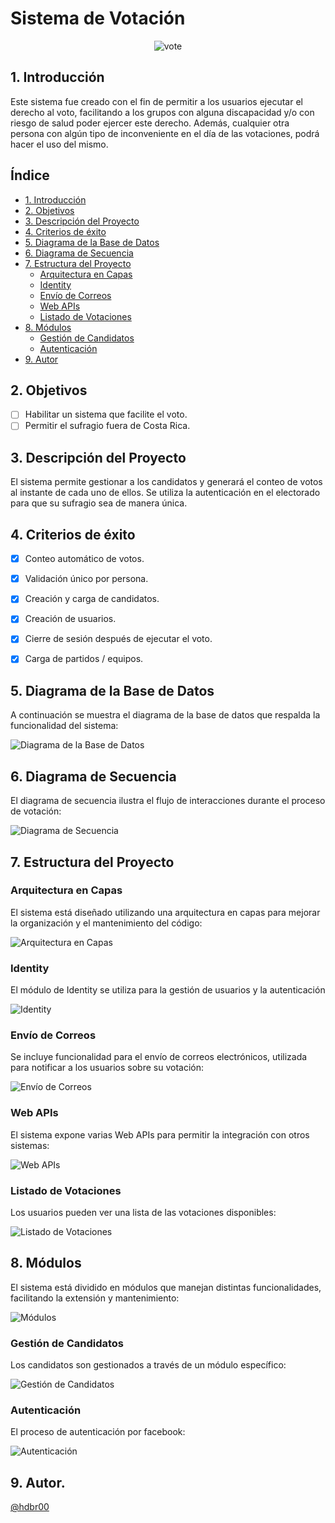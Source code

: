# Sistema de Votación

<p align="center">
  <img src="https://github.com/user-attachments/assets/32f22ebb-ec4d-4610-af9e-e1f2dc161bce" alt="vote" />
</p>

## 1. Introducción
<p>Este sistema fue creado con el fin de permitir a los usuarios ejecutar el derecho al voto, facilitando a los grupos con alguna discapacidad y/o con riesgo de salud poder
 ejercer este derecho. Además, cualquier otra persona con algún tipo de inconveniente en el día de las votaciones, podrá hacer el uso del mismo.
</p>


## Índice
* [1. Introducción](#1-introducción)
* [2. Objetivos](#2-objetivos)
* [3. Descripción del Proyecto](#3-descripción-del-proyecto)
* [4. Criterios de éxito](#4-criterios-de-éxito)
* [5. Diagrama de la Base de Datos](#5-diagrama-de-la-base-de-datos)
* [6. Diagrama de Secuencia](#6-diagrama-de-secuencia)
* [7. Estructura del Proyecto](#7-estructura-del-proyecto)
  * [Arquitectura en Capas](#arquitectura-en-capas)
  * [Identity](#identity)
  * [Envío de Correos](#envío-de-correos)
  * [Web APIs](#web-apis)
  * [Listado de Votaciones](#listado-de-votaciones)
* [8. Módulos](#8-módulos)
  * [Gestión de Candidatos](#gestión-de-candidatos)
  * [Autenticación](#autenticación)
* [9. Autor](#9-autor) 



## 2. Objetivos

  - [ ] Habilitar un sistema que facilite el voto.
  - [ ] Permitir el sufragio fuera de Costa Rica.

## 3. Descripción del Proyecto
<p>
  El sistema permite gestionar a los candidatos y generará el conteo de votos al instante de cada uno de ellos. Se utiliza la autenticación en el electorado para que su sufragio sea de manera única. 
</p>


## 4. Criterios de éxito

- [x] Conteo automático de votos.
- [x] Validación único por persona. 
- [x] Creación y carga de candidatos. 
- [x] Creación de usuarios.
- [x] Cierre de sesión después de ejecutar el voto.
- [x] Carga de partidos / equipos.


## 5. Diagrama de la Base de Datos
<p> A continuación se muestra el diagrama de la base de datos que respalda la funcionalidad del sistema:</p>

![Diagrama de la Base de Datos](https://github.com/user-attachments/assets/bf298c2a-76e2-4d60-8123-51ce387cd060)

## 6. Diagrama de Secuencia
<p>El diagrama de secuencia ilustra el flujo de interacciones durante el proceso de votación:</p>

![Diagrama de Secuencia](https://github.com/user-attachments/assets/05ad4c6d-50fc-4e84-997d-b5158224cd29)

## 7. Estructura del Proyecto

### Arquitectura en Capas
<p> El sistema está diseñado utilizando una arquitectura en capas para mejorar la organización y el mantenimiento del código:</p>

![Arquitectura en Capas](https://github.com/hdbr00/VotingSystem/assets/119827170/fa8318a0-d81b-49bb-8c29-55e9660b37db)

### Identity
<p>El módulo de Identity se utiliza para la gestión de usuarios y la autenticación</p>

![Identity](https://github.com/hdbr00/VotingSystem/assets/119827170/97e67733-d0e1-4c1f-81ba-6aa710662091)

### Envío de Correos
<p> Se incluye funcionalidad para el envío de correos electrónicos, utilizada para notificar a los usuarios sobre su votación:</p>

![Envío de Correos](https://github.com/hdbr00/VotingSystem/assets/119827170/0eae8b11-6eb6-4bad-8b09-dc83aba9181a)

### Web APIs
<p> El sistema expone varias Web APIs para permitir la integración con otros sistemas:</p>

![Web APIs](https://github.com/hdbr00/VotingSystem/assets/119827170/c9893df0-f8e2-43a4-bebf-edfce0eaf163)

### Listado de Votaciones
<p>Los usuarios pueden ver una lista de las votaciones disponibles:</p>

![Listado de Votaciones](https://github.com/hdbr00/VotingSystem/assets/119827170/548f0038-2ab2-4b59-b46e-7307bd6b680c)

## 8. Módulos

<p>El sistema está dividido en módulos que manejan distintas funcionalidades, facilitando la extensión y mantenimiento:</p>

![Módulos](https://github.com/hdbr00/VotingSystem/assets/119827170/b429c306-a267-43fe-be72-f812ce0fd64e)

### Gestión de Candidatos
<p> Los candidatos son gestionados a través de un módulo específico:</p>

![Gestión de Candidatos](https://github.com/hdbr00/VotingSystem/assets/119827170/c2a4df5a-1992-47ad-bde4-816125fff9b7)

### Autenticación
<p> El proceso de autenticación por facebook:</p>

![Autenticación](https://github.com/hdbr00/VotingSystem/assets/119827170/60dac356-9906-4922-879c-007457f050db)

## 9. Autor.
[@hdbr00](https://github.com/hdbr00)

